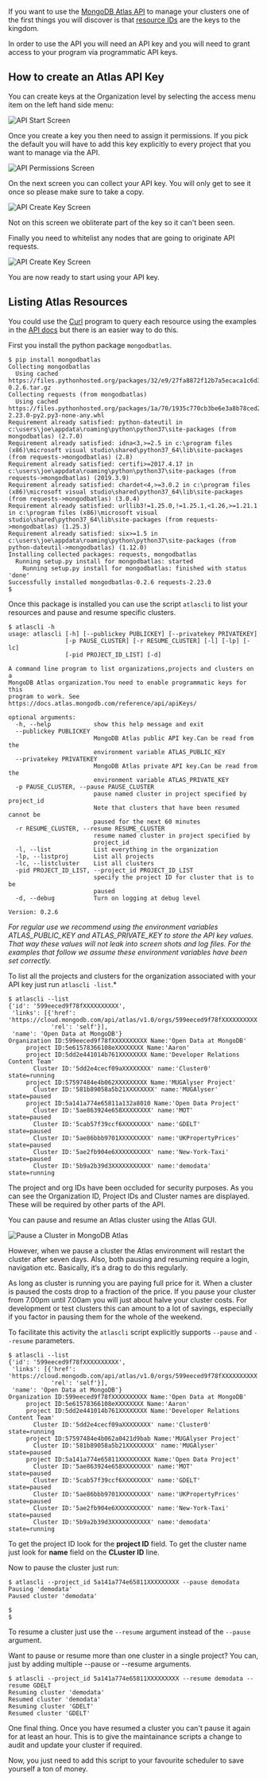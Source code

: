 
If you want to use the [MongoDB Atlas API](https://docs.atlas.mongodb.com/api/) 
to manage your clusters one of the first things you will discover is that 
[resource IDs](https://docs.atlas.mongodb.com/reference/api-resources/) 
are the keys to the kingdom. 

In order to use the API you will need an API key and you will need to grant 
access to your program via programmatic API keys. 

## How to create an Atlas API Key
You can create keys at the Organization level by selecting the access menu item 
on the left hand side menu:

![API Start Screen ](https://raw.githubusercontent.com/jdrumgoole/atlasapi/master/images/api-key-screen.png)


Once you create a key you then need to assign it permissions. If you pick the 
default you will have to add this key explicitly to every project that you want 
to manage via the API.

![API Permissions Screen ](https://raw.githubusercontent.com/jdrumgoole/atlasapi/master/images/api-key-permissions.png)

On the next screen you can collect your API key. You will only get to see it
once so please make sure to take a copy.


![API Create Key Screen ](https://raw.githubusercontent.com/jdrumgoole/atlasapi/master/images/api-key-create.png)

Not on this screen we obliterate part of the key so it can't been seen. 

Finally you need to whitelist any nodes that are going to originate API requests. 

![API Create Key Screen ](https://raw.githubusercontent.com/jdrumgoole/atlasapi/master/images/api-key-whitelist.png)

You are now ready to start using your API key.

## Listing Atlas Resources

You could use the [Curl](https://curl.haxx.se/) program to query each resource
using the examples in the [API docs](https://docs.atlas.mongodb.com/api) 
but there is an easier way to do this.

First you install the python package `mongodbatlas`. 

```shell script
$ pip install mongodbatlas
Collecting mongodbatlas
  Using cached https://files.pythonhosted.org/packages/32/e9/27fa8872f12b7a5ecaca1c6d3234d77eef22f68c3b89e3abf1d1af36ebe9/mongodbatlas-0.2.6.tar.gz
Collecting requests (from mongodbatlas)
  Using cached https://files.pythonhosted.org/packages/1a/70/1935c770cb3be6e3a8b78ced23d7e0f3b187f5cbfab4749523ed65d7c9b1/requests-2.23.0-py2.py3-none-any.whl
Requirement already satisfied: python-dateutil in c:\users\joe\appdata\roaming\python\python37\site-packages (from mongodbatlas) (2.7.0)
Requirement already satisfied: idna<3,>=2.5 in c:\program files (x86)\microsoft visual studio\shared\python37_64\lib\site-packages (from requests->mongodbatlas) (2.8)
Requirement already satisfied: certifi>=2017.4.17 in c:\users\joe\appdata\roaming\python\python37\site-packages (from requests->mongodbatlas) (2019.3.9)
Requirement already satisfied: chardet<4,>=3.0.2 in c:\program files (x86)\microsoft visual studio\shared\python37_64\lib\site-packages (from requests->mongodbatlas) (3.0.4)
Requirement already satisfied: urllib3!=1.25.0,!=1.25.1,<1.26,>=1.21.1 in c:\program files (x86)\microsoft visual studio\shared\python37_64\lib\site-packages (from requests->mongodbatlas) (1.25.3)
Requirement already satisfied: six>=1.5 in c:\users\joe\appdata\roaming\python\python37\site-packages (from python-dateutil->mongodbatlas) (1.12.0)
Installing collected packages: requests, mongodbatlas
  Running setup.py install for mongodbatlas: started
    Running setup.py install for mongodbatlas: finished with status 'done'
Successfully installed mongodbatlas-0.2.6 requests-2.23.0
$
```

Once this package is installed you can use the script `atlascli` to list your
resources and pause and resume specific clusters.

```shell script
$ atlascli -h
usage: atlascli [-h] [--publickey PUBLICKEY] [--privatekey PRIVATEKEY]
                [-p PAUSE_CLUSTER] [-r RESUME_CLUSTER] [-l] [-lp] [-lc]
                [-pid PROJECT_ID_LIST] [-d]

A command line program to list organizations,projects and clusters on a
MongoDB Atlas organization.You need to enable programmatic keys for this
program to work. See https://docs.atlas.mongodb.com/reference/api/apiKeys/

optional arguments:
  -h, --help            show this help message and exit
  --publickey PUBLICKEY
                        MongoDB Atlas public API key.Can be read from the
                        environment variable ATLAS_PUBLIC_KEY
  --privatekey PRIVATEKEY
                        MongoDB Atlas private API key.Can be read from the
                        environment variable ATLAS_PRIVATE_KEY
  -p PAUSE_CLUSTER, --pause PAUSE_CLUSTER
                        pause named cluster in project specified by project_id
                        Note that clusters that have been resumed cannot be
                        paused for the next 60 minutes
  -r RESUME_CLUSTER, --resume RESUME_CLUSTER
                        resume named cluster in project specified by
                        project_id
  -l, --list            List everything in the organization
  -lp, --listproj       List all projects
  -lc, --listcluster    List all clusters
  -pid PROJECT_ID_LIST, --project_id PROJECT_ID_LIST
                        specify the project ID for cluster that is to be
                        paused
  -d, --debug           Turn on logging at debug level

Version: 0.2.6

```

*For regular use we recommend using the environment variables ATLAS_PUBLIC_KEY 
and ATLAS_PRIVATE_KEY to store the API key values. That way these values will 
not leak into screen shots and log files. For the examples that follow we 
assume these environment variables have been set correctly.*

To list all the projects and clusters for the organization associated with
your API key just run `atlascli -list`.*

```shell script
$ atlascli --list
{'id': '599eeced9f78fXXXXXXXXXX',
 'links': [{'href': 'https://cloud.mongodb.com/api/atlas/v1.0/orgs/599eeced9f78fXXXXXXXXXX',
            'rel': 'self'}],
 'name': 'Open Data at MongoDB'}
Organization ID:599eeced9f78fXXXXXXXXXX Name:'Open Data at MongoDB'
     project ID:5e61578366108eXXXXXXXX Name:'Aaron'
     project ID:5dd2e441014b761XXXXXXXX Name:'Developer Relations Content Team'
       Cluster ID:'5dd2e4cecf09aXXXXXXXX' name:'Cluster0'               state=running
     project ID:57597484e4b062XXXXXXXXX Name:'MUGAlyser Project'
       Cluster ID:'581b89058a5b21XXXXXXXX' name:'MUGAlyser'              state=paused
     project ID:5a141a774e65811a132a8010 Name:'Open Data Project'
       Cluster ID:'5ae863924e658XXXXXXXX' name:'MOT'                    state=paused
       Cluster ID:'5cab57f39ccf6XXXXXXXX' name:'GDELT'                  state=paused
       Cluster ID:'5ae86bbb9701XXXXXXXXX' name:'UKPropertyPrices'       state=paused
       Cluster ID:'5ae2fb904e6XXXXXXXXXX' name:'New-York-Taxi'          state=paused
       Cluster ID:'5b9a2b39d3XXXXXXXXXXX' name:'demodata'               state=running
```



The project and org IDs have been occluded for security purposes. 
As you can see the Organization  ID, Project IDs and Cluster names are 
displayed. These will be required by other parts of the API. 

You can pause and resume an Atlas cluster using the Atlas GUI. 

![Pause a Cluster in MongoDB Atlas](https://webassets.mongodb.com/_com_assets/cms/pause_cluster-y1wtdyybzn.png)

However, when we pause a cluster the Atlas environment will restart the cluster 
after seven days. Also, both pausing and resuming require a login, 
navigation etc. Basically, it’s a drag to do this regularly. 

As long as cluster is running you are paying full price for it. When a cluster
is paused the costs drop to a fraction of the price. If you pause your cluster
from 7.00pm until 7.00am you will just about halve your cluster costs. For
development or test clusters this can amount to a lot of savings, especially if
you factor in pausing them for the whole of the weekend. 

To facilitate this activity the `atlascli` script explicitly supports `--pause` 
and `--resume` parameters. 

```shell script
$ atlascli --list
{'id': '599eeced9f78fXXXXXXXXXX',
 'links': [{'href': 'https://cloud.mongodb.com/api/atlas/v1.0/orgs/599eeced9f78fXXXXXXXXXX',
            'rel': 'self'}],
 'name': 'Open Data at MongoDB'}
Organization ID:599eeced9f78fXXXXXXXXXX Name:'Open Data at MongoDB'
     project ID:5e61578366108eXXXXXXXX Name:'Aaron'
     project ID:5dd2e441014b761XXXXXXXX Name:'Developer Relations Content Team'
       Cluster ID:'5dd2e4cecf09aXXXXXXXX' name:'Cluster0'               state=running
     project ID:57597484e4b062a0421d9bab Name:'MUGAlyser Project'
       Cluster ID:'581b89058a5b21XXXXXXXX' name:'MUGAlyser'              state=paused
     project ID:5a141a774e65811XXXXXXXXX Name:'Open Data Project'
       Cluster ID:'5ae863924e658XXXXXXXX' name:'MOT'                    state=paused
       Cluster ID:'5cab57f39ccf6XXXXXXXX' name:'GDELT'                  state=paused
       Cluster ID:'5ae86bbb9701XXXXXXXXX' name:'UKPropertyPrices'       state=paused
       Cluster ID:'5ae2fb904e6XXXXXXXXXX' name:'New-York-Taxi'          state=paused
       Cluster ID:'5b9a2b39d3XXXXXXXXXXX' name:'demodata'               state=running
```


To get the project ID look for the **project ID** field. To get the cluster 
name just look for **name** field on the **CLuster ID** line. 

Now to pause the cluster just run:

```shell script
$ atlascli --project_id 5a141a774e65811XXXXXXXXX --pause demodata
Pausing 'demodata'
Paused cluster 'demodata'

$
$
```

To resume a cluster just use the `--resume` argument instead of the `--pause` 
argument. 

Want to pause or resume more than one cluster in a single project? You can, 
just by adding multiple --pause or --resume arguments. 

```shell script
$ atlascli --project_id 5a141a774e65811XXXXXXXXX --resume demodata --resume GDELT
Resuming cluster 'demodata'
Resumed cluster 'demodata'
Resuming cluster 'GDELT'
Resumed cluster 'GDELT'
```

One final thing. Once you have resumed a cluster you can't pause it again for
at least an hour. This is to give the maintainance scripts a change to audit and
update your cluster if required. 

Now, you just need to add this script to your favourite scheduler to save
yourself a ton of money.
